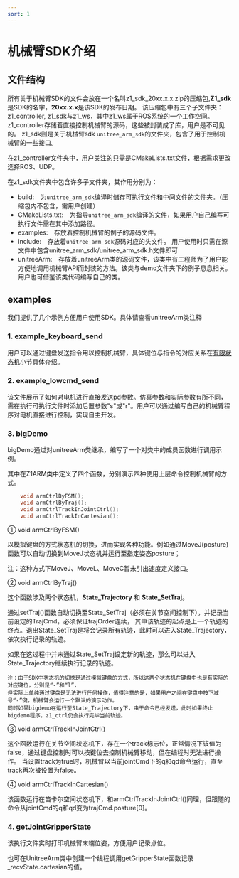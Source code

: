 ```yaml
---
sort: 1
---
```


# 机械臂SDK介绍

## 文件结构

所有关于机械臂SDK的文件会放在一个名叫z1_sdk_20xx.x.x.zip的压缩包,**Z1_sdk**是SDK的名字，**20xx.x.x**是该SDK的发布日期。
该压缩包中有三个子文件夹：z1_controller, z1_sdk与z1_ws，其中z1_ws属于ROS系统的一个工作空间。z1_controller存储着直接控制机械臂的源码，这些被封装成了库，用户是不可见的。
z1_sdk则是关于机械臂sdk `unitree_arm_sdk`的文件夹，包含了用于控制机械臂的一些接口。

在z1_controller文件夹中，用户关注的只需是CMakeLists.txt文件，根据需求更改选择ROS、UDP。

在z1_sdk文件夹中包含许多子文件夹，其作用分别为：

+ build:&emsp;为`unitree_arm_sdk`编译时储存可执行文件和中间文件的文件夹。（压缩包内不包含，需用户创建）
+ CMakeLists.txt:&emsp;为指导`unitree_arm_sdk`编译的文件，如果用户自己编写可执行文件需在其中添加路径。
+ examples:&emsp;存放着控制机械臂的例子的源码文件。
+ include:&emsp;存放着`unitree_arm_sdk`源码对应的头文件。
用户使用时只需在源文件中包含unitree_arm_sdk/unitree_arm_sdk.h文件即可
+ unitreeArm:&emsp;存放着unitreeArm类的源码文件，该类中有工程师为了用户能方便地调用机械臂API而封装的方法。该类与demo文件夹下的例子息息相关。用户也可借鉴该类代码编写自己的类。

## examples

我们提供了几个示例方便用户使用SDK。具体请查看unitreeArm类注释

### 1. example_keyboard_send

用户可以通过键盘发送指令用以控制机械臂，具体键位与指令的对应关系在[有限状态机](FSM.md)小节具体介绍。

### 2. example_lowcmd_send

该文件展示了如何对电机进行直接发送pd参数。仿真参数和实际参数有所不同，需在执行可执行文件时添加后置参数"s"或"r"。用户可以通过编写自己的机械臂程序对电机直接进行控制，实现自主开发。

### 3. bigDemo

bigDemo通过对unitreeArm类继承，编写了一个对类中的成员函数进行调用示例。

其中在Z1ARM类中定义了四个函数，分别演示四种使用上层命令控制机械臂的方式。

```cpp
    void armCtrlByFSM();
    void armCtrlByTraj();
    void armCtrlTrackInJointCtrl();
    void armCtrlTrackInCartesian();
```

① void armCtrlByFSM()

以模拟键盘的方式状态机的切换，进而实现各种功能。例如通过MoveJ(posture)函数可以自动切换到MoveJ状态机并运行至指定姿态posture；

注：这种方式下MoveJ、MoveL、MoveC暂未引出速度定义接口。

② void armCtrlByTraj()

这个函数涉及两个状态机，**State_Trajectory** 和 **State_SetTraj**。

通过setTraj()函数自动切换至State_SetTraj（必须在关节空间控制下），并记录当前设定的TrajCmd，必须保证trajOrder连续，
其中该轨迹的起点是上一个轨迹的终点。退出State_SetTraj是将会记录所有轨迹，此时可以进入State_Trajectory，依次执行记录的轨迹。

如果在这过程中并未通过State_SetTraj设定新的轨迹，那么可以进入State_Trajectory继续执行记录的轨迹。

```text
注：由于SDK中状态机的切换是通过模拟键盘的方式，所以这两个状态机在键盘中也是有实际的对应键位，分别是“-”和“l”，
但实际上单纯通过键盘是无法进行任何操作，值得注意的是，如果用户之间在键盘中按下减号“-”键，机械臂会运行一个默认的演示动作。
同时如果bigdemo在运行至State_Trajectory下，由于命令已经发送，此时如果终止bigdemo程序，z1_ctrl仍会执行完毕当前轨迹。
```

③ void armCtrlTrackInJointCtrl()

这个函数运行在关节空间状态机下，存在一个track标志位，正常情况下该值为false，通过键盘控制时可以按键位去控制机械臂移动，但在编程时无法进行操作。
当设置track为true时，机械臂以当前jointCmd下的q和qd命令运行，直至track再次被设置为false。

④ void armCtrlTrackInCartesian()

该函数运行在笛卡尔空间状态机下，和armCtrlTrackInJointCtrl()同理，但跟随的命令从jointCmd的q和qd变为trajCmd.posture[0]。

### 4. getJointGripperState

该执行文件实时打印机械臂末端位姿，方便用户记录点位。

也可在UnitreeArm类中创建一个线程调用getGripperState函数记录_recvState.cartesian的值。
